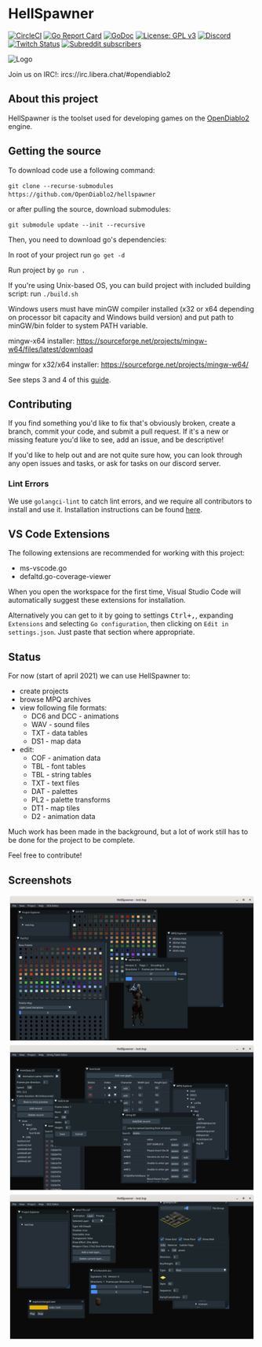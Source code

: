 # HellSpawner

[![CircleCI](https://img.shields.io/circleci/build/github/OpenDiablo2/OpenDiablo2/master)](https://app.circleci.com/pipelines/github/OpenDiablo2/HellSpawner)
[![Go Report Card](https://goreportcard.com/badge/github.com/OpenDiablo2/HellSpawner)](https://goreportcard.com/report/github.com/OpenDiablo2/HellSpawner)
[![GoDoc](https://pkg.go.dev/badge/github.com/OpenDiablo2/HellSpawner?utm_source=godoc)](https://pkg.go.dev/mod/github.com/OpenDiablo2/HellSpawner)
[![License: GPL v3](https://img.shields.io/badge/License-GPLv3-blue.svg)](https://www.gnu.org/licenses/gpl-3.0)
[![Discord](https://img.shields.io/discord/515518620034662421?label=Discord&style=flat)](https://discord.gg/pRy8tdc)
[![Twitch Status](https://img.shields.io/twitch/status/essial?style=flat)](https://www.twitch.tv/essial)
[![Subreddit subscribers](https://img.shields.io/reddit/subreddit-subscribers/OpenDiablo2?label=reddit&style=flat)](https://www.reddit.com/r/OpenDiablo2/)

![Logo](hsassets/images/d2logo.png)

Join us on IRC!: ircs://irc.libera.chat/#opendiablo2


## About this project

HellSpawner is the toolset used for developing games on the [OpenDiablo2](https://github.com/OpenDiablo2/OpenDiablo2) engine.

## Getting the source

To download code use a following command:

`git clone --recurse-submodules https://github.com/OpenDiablo2/hellspawner`

or after pulling the source, download submodules:

`git submodule update --init --recursive`

Then, you need to download go's dependencies:

In root of your project run `go get -d`

Run project by `go run .`

If you're using Unix-based OS, you can build project with included building script: run `./build.sh`

Windows users must have minGW compiler installed (x32 or x64 depending on processor bit capacity and Windows build version) and put path to minGW/bin folder to system PATH variable.

mingw-x64 installer: https://sourceforge.net/projects/mingw-w64/files/latest/download

mingw for x32/x64 installer: https://sourceforge.net/projects/mingw-w64/

See steps 3 and 4 of this [guide](https://code.visualstudio.com/docs/cpp/config-mingw).

## Contributing

If you find something you'd like to fix that's obviously broken, create a branch, commit your code, and submit a pull request. If it's a new or missing feature you'd like to see, add an issue, and be descriptive!

If you'd like to help out and are not quite sure how, you can look through any open issues and tasks, or ask
for tasks on our discord server.

### Lint Errors

We use `golangci-lint` to catch lint errors, and we require all contributors to install and use
it. Installation instructions can be found [here](https://golangci-lint.run/usage/install/).

## VS Code Extensions

The following extensions are recommended for working with this project:

*   ms-vscode.go
*   defaltd.go-coverage-viewer

When you open the workspace for the first time, Visual Studio Code will automatically suggest these extensions for installation.

Alternatively you can get to it by going to settings <kbd>Ctrl+,</kbd>, expanding `Extensions` and selecting `Go configuration`,
then clicking on `Edit in settings.json`. Just paste that section where appropriate.

## Status

For now (start of april 2021) we can use HellSpawner to:

*   create projects
*   browse MPQ archives
*   view following file formats:
    *   DC6  and DCC - animations
    *   WAV - sound files
    *   TXT - data tables
    *   DS1 - map data
*   edit:
    *   COF - animation data
    *   TBL - font tables
    *   TBL - string tables
    *   TXT - text files
    *   DAT - palettes
    *   PL2 - palette transforms
    *   DT1 - map tiles
    *   D2 - animation data

Much work has been made in the background, but a lot of work still has to be done for the project to be complete.

Feel free to contribute!

## Screenshots

![Palette map, palette transfer and DC6 editor](docs/palette-and-dc6-editors.png)
![Font and String tables editor and animation data editor](docs/tables-editors.png)
![DT1, WAV and DCC editors](docs/dt1-wav-dcc-editors.png)
